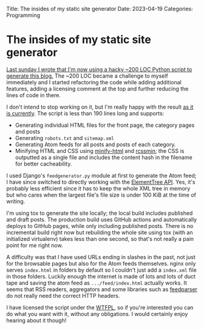 Title: The insides of my static site generator
Date: 2023-04-19
Categories: Programming

# The insides of my static site generator

[Last sunday I wrote that I'm now using a hacky ~200 LOC Python script to
generate this blog.](https://406.ch/writing/static-site-generation/) The ~200
LOC became a challenge to myself immediately and I started refactoring the code
while adding additional features, adding a licensing comment at the top and
further reducing the lines of code in there.

I don't intend to stop working on it, but I'm really happy with the result [as
it is currently](https://github.com/matthiask/406.ch/blob/main/generate.py).
The script is less than 190 lines long and supports:

- Generating individual HTML files for the front page, the category pages and posts
- Generating `robots.txt` and `sitemap.xml`
- Generating Atom feeds for all posts and posts of each category.
- Minifying HTML and CSS using
  [minify-html](https://pypi.org/project/minify-html/) and
  [rcssmin](https://pypi.org/project/rcssmin/); the CSS is outputted as a
  single file and includes the content hash in the filename for better
  cacheability.

I used Django's `feedgenerator.py` module at first to generate the Atom feed;
I have since switched to directly working with the [ElementTree
API](https://docs.python.org/3/library/xml.etree.elementtree.html#module-xml.etree.ElementTree).
Yes, it's probably less efficient since it has to keep the whole XML tree in
memory but who cares when the largest file's file size is under 100 KiB at the
time of writing.

I'm using tox to generate the site locally; the local build includes published
and draft posts. The production build uses GitHub actions and automatically
deploys to GitHub pages, while only including published posts. There is no
incremental build right now but rebuilding the whole site using tox (with an
initialized virtualenv) takes less than one second, so that's not really a pain
point for me right now.

A difficulty was that I have used URLs ending in slashes in the past, not just
for the browsable pages but also for the Atom feeds themselves. nginx only
serves `index.html` in folders by default so I couldn't just add a
`index.xml` file in those folders. Luckily enough the internet is made of
lots and lots of duct tape and saving the atom feed as `.../feed/index.html`
actually works. It seems that RSS readers, aggregators and some libraries such
as [feedparser](https://pypi.org/project/feedparser/) do not really need the
correct HTTP headers.

I have licensed the script under the [WTFPL](http://www.wtfpl.net/), so if
you're interested you can do what you want with it, without any obligations. I
would certainly enjoy hearing about it though!
